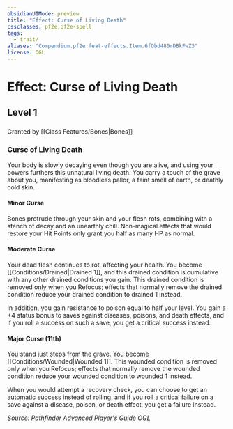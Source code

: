 ```yaml
---
obsidianUIMode: preview
title: "Effect: Curse of Living Death"
cssclasses: pf2e,pf2e-spell
tags:
  - trait/
aliases: "Compendium.pf2e.feat-effects.Item.6fObd480rDBkFwZ3"
license: OGL
---
```

# Effect: Curse of Living Death
## Level 1
### 






Granted by [[Class Features/Bones|Bones]]

### Curse of Living Death

Your body is slowly decaying even though you are alive, and using your powers furthers this unnatural living death. You carry a touch of the grave about you, manifesting as bloodless pallor, a faint smell of earth, or deathly cold skin.

#### Minor Curse

Bones protrude through your skin and your flesh rots, combining with a stench of decay and an unearthly chill. Non-magical effects that would restore your Hit Points only grant you half as many HP as normal.

#### Moderate Curse

Your dead flesh continues to rot, affecting your health. You become [[Conditions/Drained|Drained 1]], and this drained condition is cumulative with any other drained conditions you gain. This drained condition is removed only when you Refocus; effects that normally remove the drained condition reduce your drained condition to drained 1 instead.

In addition, you gain resistance to poison equal to half your level. You gain a +4 status bonus to saves against diseases, poisons, and death effects, and if you roll a success on such a save, you get a critical success instead.

#### Major Curse (11th)

You stand just steps from the grave. You become [[Conditions/Wounded|Wounded 1]]. This wounded condition is removed only when you Refocus; effects that normally remove the wounded condition reduce your wounded condition to wounded 1 instead.

When you would attempt a recovery check, you can choose to get an automatic success instead of rolling, and if you roll a critical failure on a save against a disease, poison, or death effect, you get a failure instead.

*Source: Pathfinder Advanced Player's Guide*
*OGL*
